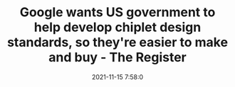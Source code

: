 ---
"title": "Google wants US government to help develop chiplet design standards, so they're easier to make and buy - The Register"
"date": "2021-11-15 7:58:0"
"feed_name": "GOOGLENEWSINDUSTRIAL"
"feed_website": "https://news.google.com/search?q=industrial%2Bincident&hl=en-US&gl=US&ceid=US:en"
"feed_rss": "https://news.google.com/rss/search?q=industrial%2Bincident&hl=en-US&gl=US&ceid=US:en"
"link": "https://www.theregister.com/2021/11/15/usa_100_day_semiconductor_supply_chain_review/"
"source": "{'href': 'https://www.theregister.com', 'title': 'The Register'}"
"file": "_posts/2021-1-1-ba277f92445de0c99f403b8b20d6248176269a5b.md"
"accident": "0"
"drilling": "0"
"dead": "0"
"injured": "0"
"arrested": "0"
"place": "unknown place"
"where": "unknown site"
"causes": "unknown"
"place_uri": "unknown place"
---